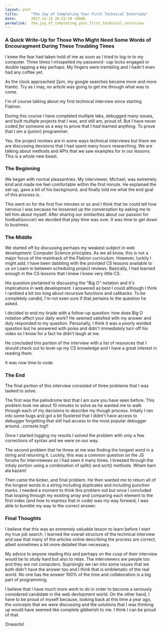 ```yaml
---
layout: post
title:      "The Joy of Completing Your First Technical Interview"
date:       2017-12-14 20:53:20 +0000
permalink:  the_joy_of_completing_your_first_technical_interview
---
```


### A Quick Write-Up for Those Who Might Need Some Words of Encouragment During These Troubling Times
I knew the fear had taken hold of me as soon as I tried to log-in to my computer. Three times I misspelled my password- cap locks engaged or double tapping a key perhaps. My fingers were trembling and I hadn't even had any coffee yet.

As the clock approached 2pm, my google searches became more and more frantic. Try as I may, no article was going to get me through what was to come.

I'm of course talking about my first technical interview since starting Flatiron. 

During this course I have completed multiple labs, debugged many issues, and built multiple projects that I was, and still am, proud of. But I have never coded *for* someone as a way to prove that I *had* learned anything. To prove that I *am* a (junior) programmer. 

Yes, the project reviews are in some ways technical interviews but there we are discussing decisions that I had spent many hours researching. We are talking about methods and APIs that we saw examples for in our lessons. This is a whole new beast.
### The Beginning
We began with normal pleasantries. My interviewer, Michael, was extremely kind and made me feel comfortable within the first minute. He explained the set-up, gave a bit of his background, and finally told me what the end goal of this process is.

This went on for the first five minutes or so and I think that he could tell how nervous I was because he loosened up the conversation by asking me to tell him about myself. After sharing our similarities about our passion for football(soccer) we decided that play time was over. It was time to get down to business.
### The Middle
We started off by discussing perhaps my weakest subject in web development: Computer Science principles. As we all know, this is not a major focus of the maintrack of the Flatiron curriculum. However, luckily I might add, I have been dabbling with the provided CS lessons available to us on Learn in between scheduling project reviews. Basically, I had learned enough in the CS lessons that I knew I knew very little CS.

His question pertained to discussing the "Big O" notation and it's implications in web development. I answered as best I could although I think I rambled a bit too long about recursive functions and callbacks. To be completely candid, I'm not even sure if that pertains to the question he asked.

I decided to end my tirade with a follow-up question: how does Big O notation affect your daily work? He seemed satisfied with my answer and duly responded to my question. Personally, I think it was a poorly worded question but he answered with poise and didn't immediately turn off his video so I know for a fact he didn't laugh at me.

He concluded this portion of the interview with a list of resources that I should check out to level-up my CS knowledge and I have a great interest in reading them.

It was now time to code.
### The End
The final portion of this interview consisted of three problems that I was tasked to solve.

The first was the palindrome test that I am sure you have seen before. This problem took me about 10 minutes to solve as he wanted me to walk through each of my decisions to describe my though process. Initally I ran into some bugs and got a bit flustered that I didnt't have access to debugger forgetting that still had access to the most popular debugger around...console.log!!

Once I started logging my results I solved the problem with only a few corrections of syntax and we were on our way.

The second problem that he threw at me was finding the longest word in a string and returning it. Luckily, this was a common question on the JS forums for interviewees so I had seen it many times. I breezed through the intialy portion using a combination of split() and sort() methods. Wham bam ala kazam!

Then came the kicker, and final problem. He then wanted me to return all of the longest words in a string including duplicates and including punction marks. I needed a moment to think this problem out but once I concluded that looping through my existing array and comparing each element to the first index (and how to express that in code) was my way forward, I was able to bumble my way to the correct answer.

### Final Thoughts
I believe that this was an extremely valuable lesson to learn before I start my true job search. I learned the overall structure of the technical interview and saw that many of the articles online describing the process are correct, albeit sometimes a bit more detailed than necessary.

My advice to anyone reading this and perhaps on the cusp of their interview would be to study hard but also to relax. The interviewers are people too and they are not computers. Suprsingly we ran into some issues that we both didn't have the answer too and I think that is emblematic of the real world. No one has the answer 100% of the time and collaboration is a big part of programming.

I believe that I have much more work to do in order to become a seriously considered candidate in the web devlopment world. On the other hand, I have to be proud of myself because, looking back at this time a year ago, the concepts that we were discussing and the solutions that I was thinking up would have seemed like complete gibberish to me. I think I can be proud of that.

Onwards!


